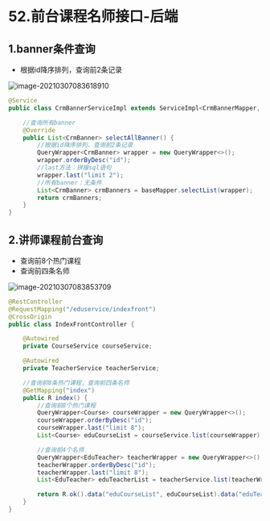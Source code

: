 # 52.前台课程名师接口-后端

## 1.banner条件查询

* 根据id降序排列，查询前2条记录

![image-20210307083618910](https://raw.githubusercontent.com/TWDH/Leetcode-From-Zero/pictures/img/image-20210307083618910.png)

```java
@Service
public class CrmBannerServiceImpl extends ServiceImpl<CrmBannerMapper, CrmBanner> implements CrmBannerService {

    //查询所有banner
    @Override
    public List<CrmBanner> selectAllBanner() {
        //根据id降序排列，查询前2条记录
        QueryWrapper<CrmBanner> wrapper = new QueryWrapper<>();
        wrapper.orderByDesc("id");
        //last方法：拼接sql语句
        wrapper.last("limit 2");
        //所有banner：无条件
        List<CrmBanner> crmBanners = baseMapper.selectList(wrapper);
        return crmBanners;
    }
}
```

## 2.讲师课程前台查询

* 查询前8个热门课程
* 查询前四条名师

![image-20210307083853709](https://raw.githubusercontent.com/TWDH/Leetcode-From-Zero/pictures/img/image-20210307083853709.png)

```java
@RestController
@RequestMapping("/eduservice/indexfront")
@CrossOrigin
public class IndexFrontController {

    @Autowired
    private CourseService courseService;

    @Autowired
    private TeacherService teacherService;

    //查询前8条热门课程，查询前四条名师
    @GetMapping("index")
    public R index() {
        //查询前8个热门课程
        QueryWrapper<Course> courseWrapper = new QueryWrapper<>();
        courseWrapper.orderByDesc("id");
        courseWrapper.last("limit 8");
        List<Course> eduCourseList = courseService.list(courseWrapper);

        //查询前4个名师
        QueryWrapper<EduTeacher> teacherWrapper = new QueryWrapper<>();
        teacherWrapper.orderByDesc("id");
        teacherWrapper.last("limit 8");
        List<EduTeacher> eduTeacherList = teacherService.list(teacherWrapper);

        return R.ok().data("eduCourseList", eduCourseList).data("eduTeacherList", eduTeacherList);
    }
}
```

